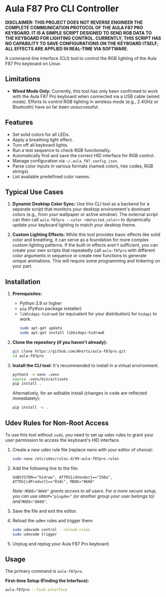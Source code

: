 # Aula F87 Pro CLI Controller

**DISCLAIMER: THIS PROJECT DOES NOT REVERSE ENGINEER THE COMPLETE COMMUNICATION PROTOCOL OF THE AULA F87 PRO KEYBOARD. IT IS A SIMPLE SCRIPT DESIGNED TO SEND RGB DATA TO THE KEYBOARD FOR LIGHTING CONTROL. CURRENTLY, THIS SCRIPT HAS NO CAPABILITY TO SAVE CONFIGURATIONS ON THE KEYBOARD ITSELF; ALL EFFECTS ARE APPLIED IN REAL-TIME VIA SOFTWARE.**

A command-line interface (CLI) tool to control the RGB lighting of the Aula F87 Pro keyboard on Linux.

## Limitations

*   **Wired Mode Only:** Currently, this tool has only been confirmed to work with the Aula F87 Pro keyboard when connected via a USB cable (wired mode). Efforts to control RGB lighting in wireless mode (e.g., 2.4GHz or Bluetooth) have so far been unsuccessful.

## Features

*   Set solid colors for all LEDs.
*   Apply a breathing light effect.
*   Turn off all keyboard lights.
*   Run a test sequence to check RGB functionality.
*   Automatically find and save the correct HID interface for RGB control.
*   Manage configuration via `~/.aula_f87_config.json`.
*   Parse color inputs in various formats (named colors, hex codes, RGB strings).
*   List available predefined color names.

## Typical Use Cases

1.   **Dynamic Desktop Color Sync:** Use this CLI tool as a backend for a separate script that monitors your desktop environment's dominant colors (e.g., from your wallpaper or active window). The external script can then call `aula-f87pro --color <detected_color>` to dynamically update your keyboard lighting to match your desktop theme.

2.   **Custom Lighting Effects:** While this tool provides basic effects like solid color and breathing, it can serve as a foundation for more complex custom lighting patterns. If the built-in effects aren't sufficient, you can create your own scripts that repeatedly call `aula-f87pro` with different color arguments in sequence or create new functions to generate unique animations. This will require some programming and tinkering on your part.

## Installation

1.  **Prerequisites:**
    *   Python 3.9 or higher
    *   `pip` (Python package installer)
    *   `libhidapi-hidraw0` (or equivalent for your distribution) for `hidapi` to work.
        ```bash
        sudo apt-get update
        sudo apt-get install libhidapi-hidraw0
        ```

2.  **Clone the repository (if you haven't already):**
    ```bash
    git clone https://github.com/Ahorts/aula-f87pro.git
    cd aula-f87pro
    ```

3.  **Install the CLI tool:**
    It's recommended to install in a virtual environment.
    ```bash
    python3 -m venv .venv
    source .venv/bin/activate
    pip install .
    ```
    Alternatively, for an editable install (changes in code are reflected immediately):
    ```bash
    pip install -e .
    ```

## Udev Rules for Non-Root Access

To use this tool without `sudo`, you need to set up udev rules to grant your user permission to access the keyboard's HID interface.

1.  Create a new udev rule file (replace nano with your editor of choice):
    ```bash
    sudo nano /etc/udev/rules.d/99-aula-f87pro.rules
    ```

2.  Add the following line to the file:
    ```
    SUBSYSTEM=="hidraw", ATTRS{idVendor}=="258a", ATTRS{idProduct}=="010c", MODE="0666"
    ```
    *Note: `MODE="0666"` grants access to all users. For a more secure setup, you can use `GROUP="plugdev"` (or another group your user belongs to) and `MODE="0660"`.*

3.  Save the file and exit the editor.

4.  Reload the udev rules and trigger them:
    ```bash
    sudo udevadm control --reload-rules
    sudo udevadm trigger
    ```

5.  Unplug and replug your Aula F87 Pro keyboard.

## Usage

The primary command is `aula-f87pro`.

**First-time Setup (Finding the Interface):**
```bash
aula-f87pro --find-interface
```